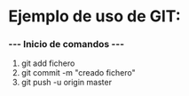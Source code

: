 # Ejemplo de uso de GIT:

### --- Inicio de comandos ---

1. git add fichero
2. git commit -m "creado fichero"
3. git push -u origin master

